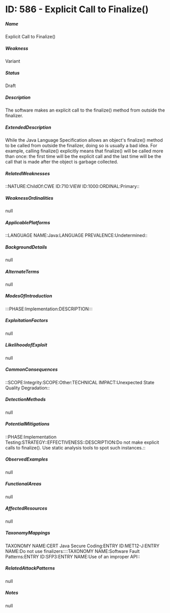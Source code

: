 # ID: 586 - Explicit Call to Finalize()
<h5>Name</h5>Explicit Call to Finalize()
<h5>Weakness</h5>Variant
<h5>Status</h5>Draft
<h5>Description</h5>The software makes an explicit call to the finalize() method from outside the finalizer.
<h5>ExtendedDescription</h5>While the Java Language Specification allows an object's finalize() method to be called from outside the finalizer, doing so is usually a bad idea. For example, calling finalize() explicitly means that finalize() will be called more than once: the first time will be the explicit call and the last time will be the call that is made after the object is garbage collected.
<h5>RelatedWeaknesses</h5>::NATURE:ChildOf:CWE ID:710:VIEW ID:1000:ORDINAL:Primary::
<h5>WeaknessOrdinalities</h5>null
<h5>ApplicablePlatforms</h5>::LANGUAGE NAME:Java:LANGUAGE PREVALENCE:Undetermined::
<h5>BackgroundDetails</h5>null
<h5>AlternateTerms</h5>null
<h5>ModesOfIntroduction</h5>:::PHASE:Implementation:DESCRIPTION:::
<h5>ExploitationFactors</h5>null
<h5>LikelihoodofExploit</h5>null
<h5>CommonConsequences</h5>::SCOPE:Integrity:SCOPE:Other:TECHNICAL IMPACT:Unexpected State Quality Degradation::
<h5>DetectionMethods</h5>null
<h5>PotentialMitigations</h5>::PHASE:Implementation Testing:STRATEGY::EFFECTIVENESS::DESCRIPTION:Do not make explicit calls to finalize(). Use static analysis tools to spot such instances.::
<h5>ObservedExamples</h5>null
<h5>FunctionalAreas</h5>null
<h5>AffectedResources</h5>null
<h5>TaxonomyMappings</h5>TAXONOMY NAME:CERT Java Secure Coding:ENTRY ID:MET12-J:ENTRY NAME:Do not use finalizers::::TAXONOMY NAME:Software Fault Patterns:ENTRY ID:SFP3:ENTRY NAME:Use of an improper API::
<h5>RelatedAttackPatterns</h5>null
<h5>Notes</h5>null

